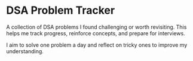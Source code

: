 # DSA Problem Tracker 

A collection of DSA problems I found challenging or worth revisiting. This helps me track progress, reinforce concepts, and prepare for interviews.

I aim to solve one problem a day and reflect on tricky ones to improve my understanding.
